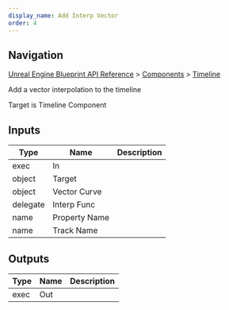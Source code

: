 ```yaml
---
display_name: Add Interp Vector
order: 4
---
```

## Navigation

[Unreal Engine Blueprint API Reference](https://dev.epicgames.com/documentation/en-us/unreal-engine/BlueprintAPI) > [Components](https://dev.epicgames.com/documentation/en-us/unreal-engine/BlueprintAPI/Components) > [Timeline](https://dev.epicgames.com/documentation/en-us/unreal-engine/BlueprintAPI/Components/Timeline)

Add a vector interpolation to the timeline

Target is Timeline Component

## Inputs

| Type | Name | Description |
| --- | --- | --- |
| exec | In |  |
| object | Target |  |
| object | Vector Curve |  |
| delegate | Interp Func |  |
| name | Property Name |  |
| name | Track Name |  |

## Outputs

| Type | Name | Description |
| --- | --- | --- |
| exec | Out |  |
